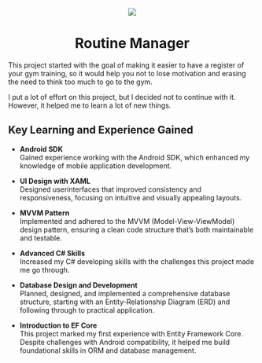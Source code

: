 <p align="center">
<img src="https://img.shields.io/badge/STATUS-DISCONTINUED-red"/>
</p>

<h1 align="center">Routine Manager</h1>
<p>This project started with the goal of making it easier to have a register of your gym training, so it would help you not to lose motivation and erasing the need to think too much to go to the gym.</p>
<p>I put a lot of effort on this project, but I decided not to continue with it. However, it helped me to learn a lot of new things.</p>

<h2>Key Learning and Experience Gained</h2>

- **Android SDK**  
  Gained experience working with the Android SDK, which enhanced my knowledge of mobile application development.

- **UI Design with XAML**  
  Designed userinterfaces that improved consistency and responsiveness, focusing on intuitive and visually appealing layouts.

- **MVVM Pattern**  
  Implemented and adhered to the MVVM (Model-View-ViewModel) design pattern, ensuring a clean code structure that’s both maintainable and testable.

- **Advanced C# Skills**  
  Increased my C# developing skills with the challenges this project made me go through.

- **Database Design and Development**  
  Planned, designed, and implemented a comprehensive database structure, starting with an Entity-Relationship Diagram (ERD) and following through to practical application.

- **Introduction to EF Core**  
  This project marked my first experience with Entity Framework Core. Despite challenges with Android compatibility, it helped me build foundational skills in ORM and database management.


